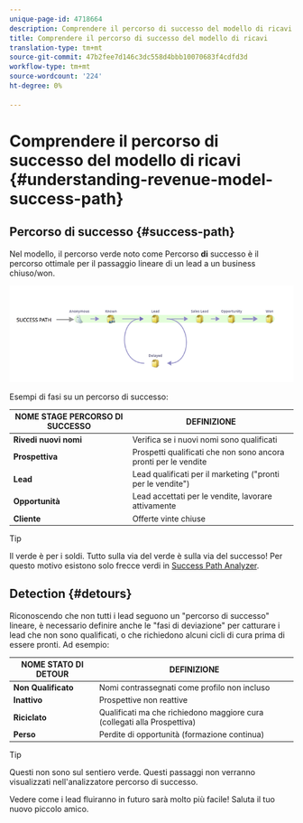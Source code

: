 ```yaml
---
unique-page-id: 4718664
description: Comprendere il percorso di successo del modello di ricavi - Documenti Marketo - Documentazione del prodotto
title: Comprendere il percorso di successo del modello di ricavi
translation-type: tm+mt
source-git-commit: 47b2fee7d146c3dc558d4bbb10070683f4cdfd3d
workflow-type: tm+mt
source-wordcount: '224'
ht-degree: 0%

---
```



# Comprendere il percorso di successo del modello di ricavi {#understanding-revenue-model-success-path}

## Percorso di successo {#success-path}

Nel modello, il percorso verde noto come Percorso **di** successo è il percorso ottimale per il passaggio lineare di un lead a un business chiuso/won.

![--](assets/image2015-6-12-17-3a12-3a18.png)

Esempi di fasi su un percorso di successo:

| **NOME STAGE PERCORSO DI SUCCESSO** | **DEFINIZIONE** |
|---|---|
| **Rivedi nuovi nomi** | Verifica se i nuovi nomi sono qualificati |
| **Prospettiva** | Prospetti qualificati che non sono ancora pronti per le vendite |
| **Lead** | Lead qualificati per il marketing (&quot;pronti per le vendite&quot;) |
| **Opportunità** | Lead accettati per le vendite, lavorare attivamente |
| **Cliente** | Offerte vinte chiuse |

>[!TIP]
>
>Il verde è per i soldi. Tutto sulla via del verde è sulla via del successo! Per questo motivo esistono solo frecce verdi in [Success Path Analyzer](using-the-success-path-analyzer.md).

## Detection {#detours}

Riconoscendo che non tutti i lead seguono un &quot;percorso di successo&quot; lineare, è necessario definire anche le &quot;fasi di deviazione&quot; per catturare i lead che non sono qualificati, o che richiedono alcuni cicli di cura prima di essere pronti. Ad esempio:

| **NOME STATO DI DETOUR** | **DEFINIZIONE** |
|---|---|
| **Non Qualificato** | Nomi contrassegnati come profilo non incluso |
| **Inattivo** | Prospettive non reattive |
| **Riciclato** | Qualificati ma che richiedono maggiore cura (collegati alla Prospettiva) |
| **Perso** | Perdite di opportunità (formazione continua) |

>[!TIP]
>
>Questi non sono sul sentiero verde. Questi passaggi non verranno visualizzati nell&#39;analizzatore percorso di successo.

Vedere come i lead fluiranno in futuro sarà molto più facile! Saluta il tuo nuovo piccolo amico.